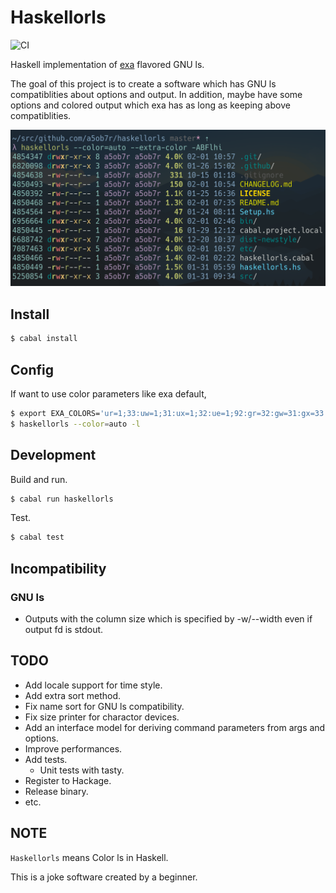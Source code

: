 # Haskellorls

![CI](https://github.com/a5ob7r/haskellorls/workflows/CI/badge.svg)

Haskell implementation of [exa](https://github.com/ogham/exa) flavored GNU ls.

The goal of this project is to create a software which has GNU ls compatiblities about options and output.
In addition, maybe have some options and colored output which exa has as long as keeping above compatiblities.

![screenshort01](etc/screenshots/screenshot01.png)

## Install

```sh
$ cabal install
```

## Config

If want to use color parameters like exa default,

```sh
$ export EXA_COLORS='ur=1;33:uw=1;31:ux=1;32:ue=1;92:gr=32:gw=31:gx=33:tr=32:tw=31:tx=33:su=96:sf=96:uu=1;33:gu=1;33:'
$ haskellorls --color=auto -l
```

## Development

Build and run.

```sh
$ cabal run haskellorls
```

Test.

```sh
$ cabal test
```

## Incompatibility

### GNU ls

- Outputs with the column size which is specified by -w/--width even if output fd is stdout.

## TODO

- Add locale support for time style.
- Add extra sort method.
- Fix name sort for GNU ls compatibility.
- Fix size printer for charactor devices.
- Add an interface model for deriving command parameters from args and options.
- Improve performances.
- Add tests.
  - Unit tests with tasty.
- Register to Hackage.
- Release binary.
- etc.

## NOTE

`Haskellorls` means Color ls in Haskell.

This is a joke software created by a beginner.
